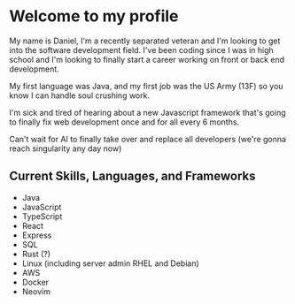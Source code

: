 # Welcome to my profile
My name is Daniel, I'm a recently separated veteran and I'm looking to get into the software development field. I've been coding since I was in high school and I'm looking to finally start a career working on front or back end development.

My first language was Java, and my first job was the US Army (13F) so you know I can handle soul crushing work.

I'm sick and tired of hearing about a new Javascript framework that's going to finally fix web development once and for all every 6 months.

Can't wait for AI to finally take over and replace all developers (we're gonna reach singularity any day now)

## Current Skills, Languages, and Frameworks
  - Java
  - JavaScript
  - TypeScript
  - React
  - Express
  - SQL
  - Rust (?)
  - Linux (including server admin RHEL and Debian)
  - AWS
  - Docker
  - Neovim
